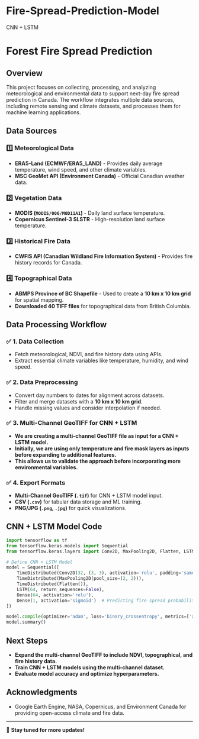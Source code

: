 # Fire-Spread-Prediction-Model
CNN + LSTM
# Forest Fire Spread Prediction

## Overview
This project focuses on collecting, processing, and analyzing meteorological and environmental data to support next-day fire spread prediction in Canada. The workflow integrates multiple data sources, including remote sensing and climate datasets, and processes them for machine learning applications.

## Data Sources
### 1️⃣ **Meteorological Data**
- **ERA5-Land (ECMWF/ERA5_LAND)** - Provides daily average temperature, wind speed, and other climate variables.
- **MSC GeoMet API (Environment Canada)** - Official Canadian weather data.

### 2️⃣ **Vegetation Data**
- **MODIS (`MODIS/006/MOD11A1`)** - Daily land surface temperature.
- **Copernicus Sentinel-3 SLSTR** - High-resolution land surface temperature.

### 3️⃣ **Historical Fire Data**
- **CWFIS API (Canadian Wildland Fire Information System)** - Provides fire history records for Canada.

### 4️⃣ **Topographical Data**
- **ABMPS Province of BC Shapefile** - Used to create a **10 km x 10 km grid** for spatial mapping.
- **Downloaded 40 TIFF files** for topographical data from British Columbia.

## Data Processing Workflow
### ✅ **1. Data Collection**
- Fetch meteorological, NDVI, and fire history data using APIs.
- Extract essential climate variables like temperature, humidity, and wind speed.

### ✅ **2. Data Preprocessing**
- Convert day numbers to dates for alignment across datasets.
- Filter and merge datasets with a **10 km x 10 km grid**.
- Handle missing values and consider interpolation if needed.

### ✅ **3. Multi-Channel GeoTIFF for CNN + LSTM**
- **We are creating a multi-channel GeoTIFF file as input for a CNN + LSTM model.**
- **Initially, we are using only temperature and fire mask layers as inputs before expanding to additional features.**
- **This allows us to validate the approach before incorporating more environmental variables.**

### ✅ **4. Export Formats**
- **Multi-Channel GeoTIFF (`.tif`)** for CNN + LSTM model input.
- **CSV (`.csv`)** for tabular data storage and ML training.
- **PNG/JPG (`.png`, `.jpg`)** for quick visualizations.

## CNN + LSTM Model Code
```python
import tensorflow as tf
from tensorflow.keras.models import Sequential
from tensorflow.keras.layers import Conv2D, MaxPooling2D, Flatten, LSTM, Dense, TimeDistributed, Reshape

# Define CNN + LSTM Model
model = Sequential([
    TimeDistributed(Conv2D(32, (3, 3), activation='relu', padding='same'), input_shape=(7, 64, 64, 2)),
    TimeDistributed(MaxPooling2D(pool_size=(2, 2))),
    TimeDistributed(Flatten()),
    LSTM(64, return_sequences=False),
    Dense(64, activation='relu'),
    Dense(1, activation='sigmoid')  # Predicting fire spread probability for next day
])

model.compile(optimizer='adam', loss='binary_crossentropy', metrics=['accuracy'])
model.summary()
```

## Next Steps
- **Expand the multi-channel GeoTIFF to include NDVI, topographical, and fire history data.**
- **Train CNN + LSTM models using the multi-channel dataset.**
- **Evaluate model accuracy and optimize hyperparameters.**

## Acknowledgments
- Google Earth Engine, NASA, Copernicus, and Environment Canada for providing open-access climate and fire data.

---
🚀 **Stay tuned for more updates!**


